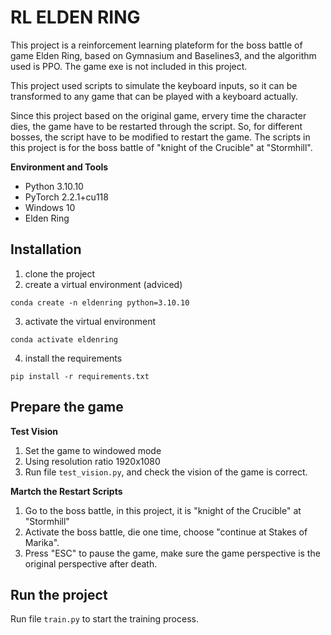 # RL ELDEN RING
This project is a reinforcement learning plateform for the boss battle of game Elden Ring, based on Gymnasium and Baselines3, and the algorithm used is PPO. The game exe is not included in this project.

This project used scripts to simulate the keyboard inputs, so it can be transformed to any game that can be played with a keyboard actually.

Since this project based on the original game, ervery time the character dies, the game have to be restarted through the script. So, for different bosses, the script have to be modified to restart the game. The scripts in this project is for the boss battle of "knight of the Crucible" at "Stormhill".

**Environment and Tools**
- Python 3.10.10
- PyTorch 2.2.1+cu118
- Windows 10
- Elden Ring

## Installation
1. clone the project
2. create a virtual environment (adviced)
```
conda create -n eldenring python=3.10.10
```
3. activate the virtual environment
```
conda activate eldenring
```
4. install the requirements
```
pip install -r requirements.txt
```

## Prepare the game
**Test Vision**
1. Set the game to windowed mode
2. Using resolution ratio 1920x1080
3. Run file `test_vision.py`, and check the vision of the game is correct.

**Martch the Restart Scripts**
1. Go to the boss battle, in this project, it is "knight of the Crucible" at "Stormhill"
2. Activate the boss battle, die one time, choose "continue at Stakes of Marika".
3. Press "ESC" to pause the game, make sure the game perspective is the original perspective after death.

## Run the project
Run file `train.py` to start the training process.
